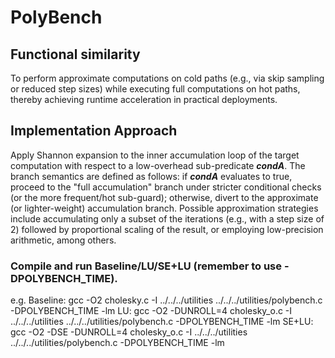 # PolyBench

## Functional similarity ##

To perform approximate computations on cold paths (e.g., via skip sampling or reduced step sizes) while executing full computations 
on hot paths, thereby achieving runtime acceleration in practical deployments.

## Implementation Approach ##
Apply Shannon expansion to the inner accumulation loop of the target computation with respect to a low-overhead sub-predicate **_condA_**. The branch semantics are defined as follows: if **_condA_** evaluates to true, proceed to the "full accumulation" branch under stricter conditional checks (or the more frequent/hot sub-guard); otherwise, divert to the approximate (or lighter-weight) accumulation branch. Possible approximation strategies include accumulating only a subset of the iterations (e.g., with a step size of 2) followed by proportional scaling of the result, or employing low-precision arithmetic, among others.

### Compile and run Baseline/LU/SE+LU (remember to use -DPOLYBENCH_TIME). ###
e.g. Baseline: gcc -O2 cholesky.c -I ../../../utilities ../../../utilities/polybench.c -DPOLYBENCH_TIME -lm
LU: gcc -O2 -DUNROLL=4 cholesky_o.c -I ../../../utilities ../../../utilities/polybench.c -DPOLYBENCH_TIME -lm
SE+LU:  gcc -O2 -DSE -DUNROLL=4 cholesky_o.c -I ../../../utilities ../../../utilities/polybench.c -DPOLYBENCH_TIME -lm
